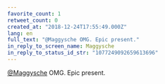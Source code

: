 ```yaml
---
favorite_count: 1
retweet_count: 0
created_at: "2018-12-24T17:55:49.000Z"
lang: en
full_text: "@Maggysche OMG. Epic present."
in_reply_to_screen_name: Maggysche
in_reply_to_status_id_str: "1077249092659613696"
---
```


[@Maggysche](https://twitter.com/Maggysche) OMG. Epic present.
